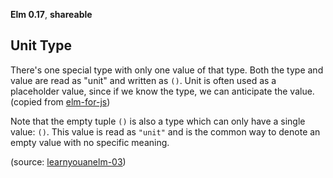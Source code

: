 **Elm 0.17**, **shareable** 

## Unit Type

There's one special type with only one value of that type. Both the type and value are read as "unit" and written as `()`. Unit is often used as a placeholder value, since if we know the type, we can anticipate the value. (copied from [elm-for-js](https://github.com/elm-guides/elm-for-js/blob/master/How%20to%20Read%20a%20Type%20Annotation.md))

Note that the empty tuple `()` is also a type which can only have a single value: `()`. This value is read as `"unit"` and is the common way to denote an empty value with no specific meaning.

(source: [learnyouanelm-03](https://github.com/learnyouanelm/learnyouanelm.github.io/blob/master/pages/03-types.md))

